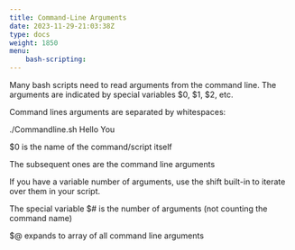 ```yaml
---
title: Command-Line Arguments
date: 2023-11-29-21:03:38Z
type: docs 
weight: 1850
menu: 
    bash-scripting:
---
```



Many bash scripts need to read arguments from the command line.  The arguments are indicated by special variables $0, $1, $2, etc.

Command lines arguments are separated by whitespaces:

./Commandline.sh Hello You

$0 is the name of the command/script itself

The subsequent ones are the command line arguments

If you have a variable number of arguments, use the shift built-in to iterate over them in your script.

The special variable $# is the number of arguments (not counting the command name)

$@ expands to array of all command line arguments

